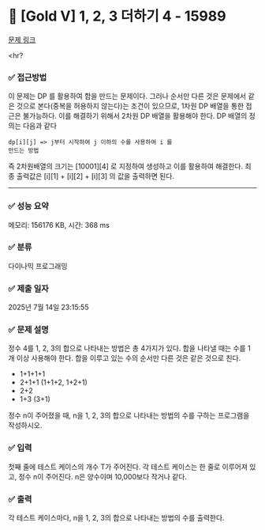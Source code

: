 # 📁 [Gold V] 1, 2, 3 더하기 4 - 15989 

[문제 링크](https://www.acmicpc.net/problem/15989) 

<hr?


### ✅  접근방법
이 문제는 DP 를 활용하여 합을 만드는 문제이다. 그러나 순서만 다른 것은 문제에서 같은 것으로 본다(중복을 허용하지 않는다)는 조건이 있으므로, 1차원 DP 배열을 통한 접근은 불가능하다.
이를 해결하기 위해서 2차원 DP 배열을 활용해야 한다. DP 배열의 정의는 다음과 같다

<code>dp[i][j] => j부터 시작하여 j 이하의 수를 사용하여 i 를 만드는 방법</code>

즉 2차원배열의 크기는 [10001][4] 로 지정하여 생성하고 이를 활용하여 해결한다.
최종 출력값은 [i][1] + [i][2] + [i][3] 의 값을 출력하면 된다.


<hr>


### ✅  성능 요약

메모리: 156176 KB, 시간: 368 ms

### ✅ 분류

다이나믹 프로그래밍

### ✅ 제출 일자

2025년 7월 14일 23:15:55

### ✅  문제 설명

<p>정수 4를 1, 2, 3의 합으로 나타내는 방법은 총 4가지가 있다. 합을 나타낼 때는 수를 1개 이상 사용해야 한다. 합을 이루고 있는 수의 순서만 다른 것은 같은 것으로 친다.</p>

<ul>
	<li>1+1+1+1</li>
	<li>2+1+1 (1+1+2, 1+2+1)</li>
	<li>2+2</li>
	<li>1+3 (3+1)</li>
</ul>

<p>정수 n이 주어졌을 때, n을 1, 2, 3의 합으로 나타내는 방법의 수를 구하는 프로그램을 작성하시오.</p>

### ✅  입력 

 <p>첫째 줄에 테스트 케이스의 개수 T가 주어진다. 각 테스트 케이스는 한 줄로 이루어져 있고, 정수 n이 주어진다. n은 양수이며 10,000보다 작거나 같다.</p>

### ✅  출력 

 <p>각 테스트 케이스마다, n을 1, 2, 3의 합으로 나타내는 방법의 수를 출력한다.</p>

